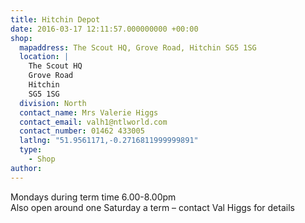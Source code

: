 ```yaml
---
title: Hitchin Depot
date: 2016-03-17 12:11:57.000000000 +00:00
shop:
  mapaddress: The Scout HQ, Grove Road, Hitchin SG5 1SG
  location: |
    The Scout HQ  
    Grove Road  
    Hitchin  
    SG5 1SG
  division: North
  contact_name: Mrs Valerie Higgs
  contact_email: valh1@ntlworld.com
  contact_number: 01462 433005
  latlng: "51.9561171,-0.2716811999999891"
  type:
    - Shop
author:
---
```

<p>Mondays during term time 6.00-8.00pm<br />
Also open around one Saturday a term – contact Val Higgs for details</p>
